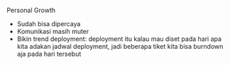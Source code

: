 Personal Growth
- Sudah bisa dipercaya
- Komunikasi masih muter
- Bikin trend deployment: deployment itu kalau mau diset pada hari apa kita adakan jadwal deployment, jadi beberapa tiket kita bisa burndown aja pada hari tersebut